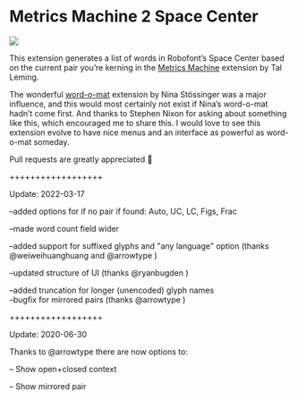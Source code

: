 Metrics Machine 2 Space Center
==============================

![](MM2SS.gif)

This extension generates a list of words in Robofont’s Space Center based on the current pair you’re kerning in the [Metrics Machine] extension by Tal Leming.

The wonderful [word-o-mat] extension by Nina Stössinger was a major influence, and this would most certainly not exist if Nina’s word-o-mat hadn’t come first. And thanks to Stephen Nixon for asking about something like this, which encouraged me to share this. I would love to see this extension evolve to have nice menus and an interface as powerful as word-o-mat someday.

Pull requests are greatly appreciated 🙏

++++++++++++++++++

Update: 2022-03-17

–added options for if no pair if found: Auto, UC, LC, Figs, Frac  

–made word count field wider  

–added support for suffixed glyphs and "any language" option (thanks @weiweihuanghuang and @arrowtype )  

–updated structure of UI (thanks @ryanbugden )  

–added truncation for longer (unencoded) glyph names  
–bugfix for mirrored pairs (thanks @arrowtype )    




++++++++++++++++++

Update: 2020-06-30

Thanks to @arrowtype there are now options to:

– Show open+closed context

– Show mirrored pair 


[Metrics Machine]: https://extensionstore.robofont.com/extensions/metricsMachine/
[word-o-mat]: https://github.com/ninastoessinger/word-o-mat
